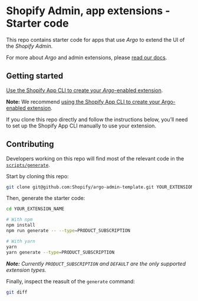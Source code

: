 # Shopify Admin, app extensions - Starter code

This repo contains starter code for apps that use _Argo_ to extend the UI of the _Shopify Admin_.       

For more about _Argo_ and admin extensions, please [read our docs](https://shopify.dev/tutorials/product-subscription-extension-overview).

## Getting started

[Use the Shopify App CLI to create your _Argo_-enabled extension](https://shopify.dev/tutorials/getting-started-product-subscription-extension#scaffold-a-product-subscription-app-extension).

**Note:** We recommend [using the Shopify App CLI to create your Argo-enabled extension](https://shopify.dev/tutorials/getting-started-product-subscription-extension#scaffold-a-product-subscription-app-extension).

If you clone this repo directly and follow the instructions below, you’ll need to set up the Shopify App CLI manually to use your extension.

## Contributing

Developers working on this repo will find most of the relevant code in the [`scripts/generate`](/scripts/generate).

Start by cloning this repo:

```sh
git clone git@github.com:Shopify/argo-admin-template.git YOUR_EXTENSION_NAME
```

Then, generate the starter code:

```sh
cd YOUR_EXTENSION_NAME

# With npm
npm install
npm run generate -- --type=PRODUCT_SUBSCRIPTION

# With yarn
yarn
yarn generate --type=PRODUCT_SUBSCRIPTION
```

_**Note:** Currently `PRODUCT_SUBSCRIPTION` and `DEFAULT` are the only supported extension types._

Finally, inspect the reasult of the `generate` command:

```sh
git diff
```
